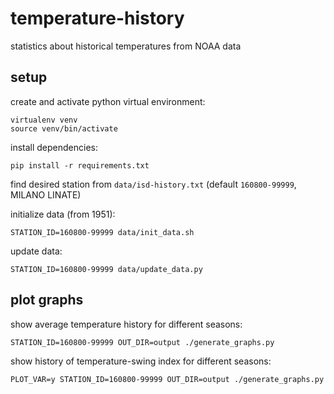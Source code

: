 # temperature-history
statistics about historical temperatures from NOAA data

## setup
create and activate python virtual environment:
```
virtualenv venv
source venv/bin/activate
```

install dependencies:
```
pip install -r requirements.txt
```

find desired station from `data/isd-history.txt` (default `160800-99999`, MILANO LINATE)

initialize data (from 1951):
```
STATION_ID=160800-99999 data/init_data.sh
```

update data:
```
STATION_ID=160800-99999 data/update_data.py
```
## plot graphs

show average temperature history for different seasons:
```
STATION_ID=160800-99999 OUT_DIR=output ./generate_graphs.py
```

show history of temperature-swing index for different seasons:
```
PLOT_VAR=y STATION_ID=160800-99999 OUT_DIR=output ./generate_graphs.py
```
